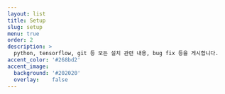 ```yaml
---
layout: list
title: Setup
slug: setup
menu: true
order: 2
description: >
  python, tensorflow, git 등 모든 설치 관련 내용, bug fix 등을 게시합니다.
accent_color: '#268bd2'
accent_image:
  background: '#202020'
  overlay:    false
---
```

